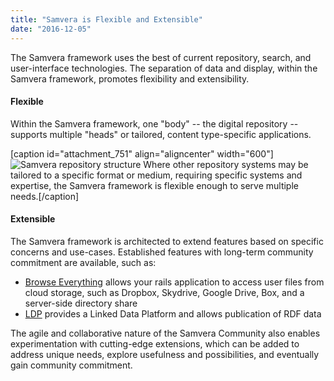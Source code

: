 ```yaml
---
title: "Samvera is Flexible and Extensible"
date: "2016-12-05"
---
```


The Samvera framework uses the best of current repository, search, and user-interface technologies. The separation of data and display, within the Samvera framework, promotes flexibility and extensibility.

#### Flexible

Within the Samvera framework, one "body" -- the digital repository -- supports multiple "heads" or tailored, content type-specific applications.

\[caption id="attachment_751" align="aligncenter" width="600"\]![Samvera repository structure](/images/HydraContentStructure4.gif) Where other repository systems may be tailored to a specific format or medium, requiring specific systems and expertise, the Samvera framework is flexible enough to serve multiple needs.\[/caption\]

#### Extensible

The Samvera framework is architected to extend features based on specific concerns and use-cases. Established features with long-term community commitment are available, such as:

- [Browse Everything](https://github.com/projecthydra/browse-everything) allows your rails application to access user files from cloud storage, such as Dropbox, Skydrive, Google Drive, Box, and a server-side directory share
- [LDP](https://github.com/projecthydra/ldp) provides a Linked Data Platform and allows publication of RDF data

The agile and collaborative nature of the Samvera Community also enables experimentation with cutting-edge extensions, which can be added to address unique needs, explore usefulness and possibilities, and eventually gain community commitment.
